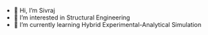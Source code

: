 - 👋 Hi, I’m Sivraj 
- 👀 I’m interested in Structural Engineering 
- 🌱 I’m currently learning Hybrid Experimental-Analytical Simulation


<!---
Siv-eq/Siv-eq is a ✨ special ✨ repository because its `README.md` (this file) appears on your GitHub profile.
You can click the Preview link to take a look at your changes.
--->
